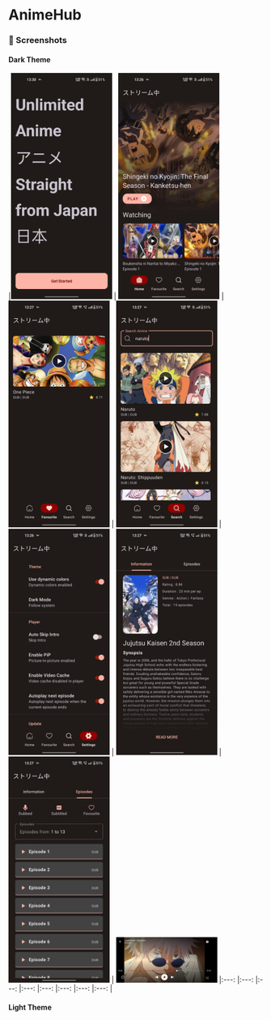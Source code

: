 # AnimeHub
### 📱 Screenshots
#### Dark Theme
|<img src="screenshot/dark_9.jpg" width="200"/> 
| <img src="screenshot/dark_2.jpg" width="200"/> 
| <img src="screenshot/dark_5.jpg" width="200"/> 
| <img src="screenshot/dark_4.jpg" width="200"/> 
| <img src="screenshot/dark_3.jpg" width="200"/> 
| <img src="screenshot/dark_6.jpg" width="200"/> 
| <img src="screenshot/dark_7.jpg" width="200"/> 
| <img src="screenshot/dark_1.jpg" width="200"/> 
|:---:
|:---:
|:---:
|:---:
|:---:
|:---:
|:---:
|:---:
|


#### Light Theme
